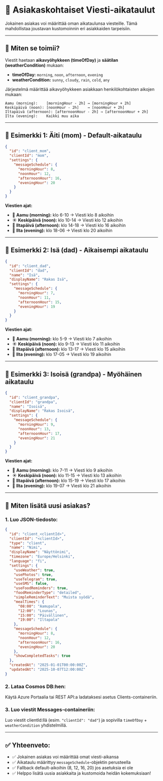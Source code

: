 # 📅 Asiakaskohtaiset Viesti-aikataulut

Jokainen asiakas voi määrittää oman aikataulunsa viesteille. Tämä mahdollistaa joustavan kustomoinnin eri asiakkaiden tarpeisiin.

---

## 🎯 **Miten se toimii?**

Viestit haetaan **aikavyöhykkeen (timeOfDay)** ja **säätilan (weatherCondition)** mukaan:

- **timeOfDay:** `morning`, `noon`, `afternoon`, `evening`
- **weatherCondition:** `sunny`, `cloudy`, `rain`, `cold`, `any`

Järjestelmä määrittää aikavyöhykkeen asiakkaan henkilökohtaisten aikojen mukaan:

```
Aamu (morning):    [morningHour - 2h] → [morningHour + 2h]
Keskipäivä (noon): [noonHour - 2h]    → [noonHour + 2h]
Iltapäivä (afternoon): [afternoonHour - 2h] → [afternoonHour + 2h]
Ilta (evening):    Kaikki muu aika
```

---

## 👩 **Esimerkki 1: Äiti (mom) - Default-aikataulu**

```json
{
  "id": "client_mom",
  "clientId": "mom",
  "settings": {
    "messageSchedule": {
      "morningHour": 8,
      "noonHour": 12,
      "afternoonHour": 16,
      "eveningHour": 20
    }
  }
}
```

**Viestien ajat:**
- 🌅 **Aamu (morning):** klo 6-10 → Viesti klo 8 aikoihin
- ☀️ **Keskipäivä (noon):** klo 10-14 → Viesti klo 12 aikoihin
- 🌆 **Iltapäivä (afternoon):** klo 14-18 → Viesti klo 16 aikoihin
- 🌙 **Ilta (evening):** klo 18-06 → Viesti klo 20 aikoihin

---

## 👨 **Esimerkki 2: Isä (dad) - Aikaisempi aikataulu**

```json
{
  "id": "client_dad",
  "clientId": "dad",
  "name": "Isä",
  "displayName": "Rakas Isä",
  "settings": {
    "messageSchedule": {
      "morningHour": 7,
      "noonHour": 11,
      "afternoonHour": 15,
      "eveningHour": 19
    }
  }
}
```

**Viestien ajat:**
- 🌅 **Aamu (morning):** klo 5-9 → Viesti klo 7 aikoihin
- ☀️ **Keskipäivä (noon):** klo 9-13 → Viesti klo 11 aikoihin
- 🌆 **Iltapäivä (afternoon):** klo 13-17 → Viesti klo 15 aikoihin
- 🌙 **Ilta (evening):** klo 17-05 → Viesti klo 19 aikoihin

---

## 👴 **Esimerkki 3: Isoisä (grandpa) - Myöhäinen aikataulu**

```json
{
  "id": "client_grandpa",
  "clientId": "grandpa",
  "name": "Isoisä",
  "displayName": "Rakas Isoisä",
  "settings": {
    "messageSchedule": {
      "morningHour": 9,
      "noonHour": 13,
      "afternoonHour": 17,
      "eveningHour": 21
    }
  }
}
```

**Viestien ajat:**
- 🌅 **Aamu (morning):** klo 7-11 → Viesti klo 9 aikoihin
- ☀️ **Keskipäivä (noon):** klo 11-15 → Viesti klo 13 aikoihin
- 🌆 **Iltapäivä (afternoon):** klo 15-19 → Viesti klo 17 aikoihin
- 🌙 **Ilta (evening):** klo 19-07 → Viesti klo 21 aikoihin

---

## 🔧 **Miten lisätä uusi asiakas?**

### **1. Luo JSON-tiedosto:**

```json
{
  "id": "client_<clientId>",
  "clientId": "<clientId>",
  "type": "client",
  "name": "Nimi",
  "displayName": "Näyttönimi",
  "timezone": "Europe/Helsinki",
  "language": "fi",
  "settings": {
    "useWeather": true,
    "usePhotos": true,
    "useTelegram": true,
    "useSMS": false,
    "useFoodReminders": true,
    "foodReminderType": "detailed",
    "simpleReminderText": "Muista syödä",
    "mealTimes": {
      "08:00": "Aamupala",
      "12:00": "Lounas",
      "15:00": "Päivällinen",
      "19:00": "Iltapala"
    },
    "messageSchedule": {
      "morningHour": 8,
      "noonHour": 12,
      "afternoonHour": 16,
      "eveningHour": 20
    },
    "showCompletedTasks": true
  },
  "createdAt": "2025-01-01T00:00:00Z",
  "updatedAt": "2025-10-07T12:00:00Z"
}
```

### **2. Lataa Cosmos DB:hen:**

Käytä Azure Portaalia tai REST API:a ladataksesi asetus Clients-containeriin.

### **3. Luo viestit Messages-containeriin:**

Luo viestit clientId:llä (esim. `"clientId": "dad"`) ja sopivilla `timeOfDay` + `weatherCondition` yhdistelmillä.

---

## ✅ **Yhteenveto:**

- ✅ Jokainen asiakas voi määrittää omat viesti-aikansa
- ✅ Aikataulu määrittyy `messageSchedule`-objektin perusteella
- ✅ Fallback default-aikoihin (8, 12, 16, 20) jos asetuksia ei ole
- ✅ Helppo lisätä uusia asiakkaita ja kustomoida heidän kokemuksiaan!

